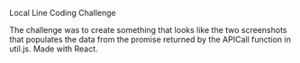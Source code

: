 Local Line Coding Challenge

The challenge was to create something that looks like the two screenshots that populates the data from the promise returned by the APICall function in util.js.  Made with React.
